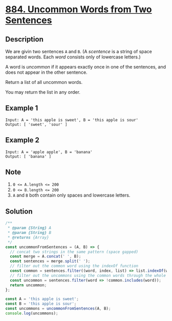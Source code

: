 # [884. Uncommon Words from Two Sentences](https://leetcode.com/problems/uncommon-words-from-two-sentences/description/)

## Description
We are givin two sentences `A` and `B`. (A *scentence* is a string of space separated words. Each *word* consists only of lowercase letters.)  

A word is *uncommon* if it appears exactly once in one of the sentences, and does not appear in the other sentence.  

Return a list of all uncommon words.  

You may return the list in any order.  

## Example 1
```
Input: A = 'this apple is sweet', B = 'this apple is sour'
Output: [ 'sweet', 'sour' ]
```

## Example 2
```
Input: A = 'apple apple', B = 'banana'
Output: [ 'banana' ]
```

## Note
1. `0 <= A.length <= 200`
2. `0 <= B.length <= 200`
3. `A` and `B` both contain only spaces and lowercase letters.

## Solution
```javascript
/**
 * @param {String} A
 * @param {String} B
 * @returns {Array}
 */
const uncommonFromSentences = (A, B) => {
  // concat two strings in the same pattern (space gapped)
  const merge = A.concat(' ', B);
  const sentences = merge.split(' ');
  // filter out the common word using the indexOf function
  const common = sentences.filter((word, index, list) => list.indexOf(word) !== index);
  // filter out the uncommons using the common words through the whole sentance.
  const uncommon = sentences.filter(word => !common.includes(word));
  return uncommon;
};

const A = 'this apple is sweet';
const B = 'this apple is sour';
const uncommons = uncommonFromSentences(A, B);
console.log(uncommons);
```